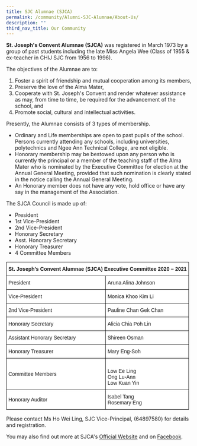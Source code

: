 ```yaml
---
title: SJC Alumnae (SJCA)
permalink: /community/Alumni-SJC-Alumnae/About-Us/
description: ""
third_nav_title: Our Community
---
```

**St. Joseph's Convent Alumnae (SJCA)** was registered in March 1973 by a group of past students including the late Miss Angela Wee (Class of 1955 & ex-teacher in CHIJ SJC from 1956 to 1996).

The objectives of the Alumnae are to:
1. Foster a spirit of friendship and mutual cooperation among its members,
2. Preserve the love of the Alma Mater,
3. Cooperate with St. Joseph's Convent and render whatever assistance as may, from time to time, be required for the advancement of the school, and 
4. Promote social, cultural and intellectual activities.

Presently, the Alumnae consists of 3 types of membership.

*   Ordinary and Life memberships are open to past pupils of the school. Persons currently attending any schools, including universities, polytechnics and Ngee Ann Technical College, are not eligible.
*   Honorary membership may be bestowed upon any person who is currently the principal or a member of the teaching staff of the Alma Mater who is nominated by the Executive Committee for election at the Annual General Meeting, provided that such nomination is clearly stated in the notice calling the Annual General Meeting.
*   An Honorary member does not have any vote, hold office or have any say in the management of the Association.

The SJCA Council is made up of:
*   President
*   1st Vice-President
*   2nd Vice-President
*   Honorary Secretary
*   Asst. Honorary Secretary
*   Honorary Treasurer
*   4 Committee Members

<style type="text/css">
.tg  {border-collapse:collapse;border-spacing:0;}
.tg td{border-color:black;border-style:solid;border-width:1px;font-family:Arial, sans-serif;font-size:14px;
  overflow:hidden;padding:10px 5px;word-break:normal;}
.tg th{border-color:black;border-style:solid;border-width:1px;font-family:Arial, sans-serif;font-size:14px;
  font-weight:normal;overflow:hidden;padding:10px 5px;word-break:normal;}
.tg .tg-dgl5{background-color:#FFF;font-weight:bold;text-align:left;vertical-align:top}
.tg .tg-zr06{background-color:#FFF;text-align:left;vertical-align:middle}
.tg .tg-ktyi{background-color:#FFF;text-align:left;vertical-align:top}
</style>
<table class="tg">
<thead>
  <tr>
    <th class="tg-dgl5" colspan="2">St. Joseph’s Convent Alumnae (SJCA) Executive Committee 2020 – 2021<br></th>
  </tr>
</thead>
<tbody>
  <tr>
    <td class="tg-zr06">President<br></td>
    <td class="tg-zr06">Aruna Alina Johnson<br></td>
  </tr>
  <tr>
    <td class="tg-zr06">Vice-President<br></td>
    <td class="tg-ktyi"><span style="font-weight:normal;color:#000">Monica Khoo Kim Li</span><br></td>
  </tr>
  <tr>
    <td class="tg-zr06">2nd Vice-President<br></td>
    <td class="tg-zr06">Pauline Chan Gek Chan<br></td>
  </tr>
  <tr>
    <td class="tg-zr06">Honorary Secretary<br></td>
    <td class="tg-zr06">Alicia Chia Poh Lin<br></td>
  </tr>
  <tr>
    <td class="tg-zr06">Assistant Honorary Secretary<br></td>
    <td class="tg-zr06">Shireen Osman<br></td>
  </tr>
  <tr>
    <td class="tg-zr06">Honorary Treasurer<br></td>
    <td class="tg-zr06">Mary Eng-Soh</td>
  </tr>
  <tr>
    <td class="tg-zr06">Committee Members<br></td>
    <td class="tg-ktyi"><br><span style="background-color:initial">Low Ee Ling</span><br><span style="background-color:initial">Ong Lu-Ann</span>                    <br><span style="background-color:initial">Low Kuan Yin</span><br></td>
  </tr>
  <tr>
    <td class="tg-zr06">Honorary Auditor </td>
    <td class="tg-ktyi"><span style="background-color:initial">Isabel Tang</span><br><span style="background-color:initial">Rosemary Eng </span></td>
  </tr>
</tbody>
</table>
  

Please contact Ms Ho Wei Ling, SJC Vice-Principal, (64897580) for details and registration. 

You may also find out more at SJCA's [Official Website](https://sjcalumnae.wordpress.com/) and on [Facebook](https://www.facebook.com/SJCAlumnae).